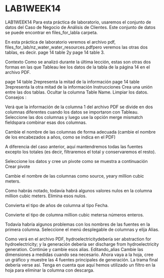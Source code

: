 # LAB1WEEK14
LAB1WEEK14
Para esta práctica de laboratorio, usaremos el conjunto de datos del Caso de Negocio de Análisis de Clientes. Este conjunto de datos se puede encontrar en files_for_labla carpeta.

En esta práctica de laboratorio veremos el archivo pdf, files_for_lab/nz_water_water_resources.pdfpero veremos las otras dos tablas, es decir. page 14 table 2y page 14 table 3.

Contexto
Como se analizó durante la última lección, estas son otras dos formas en las que Tableau lee los datos de la tabla de la página 14 en el archivo PDF.

page 14 table 2representa la mitad de la información
page 14 table 3representa la otra mitad de la información
Instrucciones
Crea una unión entre las dos tablas.
Ocultar la columna Table Name.
Limpiar los datos.
Consejos :

Verá que la información de la columna 1 del archivo PDF se divide en dos columnas diferentes cuando los datos se importaron con Tableau. Seleccione las dos columnas y luego use la opción merge mismatch fieldspara combinar esas dos columnas.

Cambie el nombre de las columnas de forma adecuada (cambie el nombre de los encabezados a años, como se indica en el PDF)

A diferencia del caso anterior, aquí mantendremos todas las fuentes excepto los totales (es decir, filtraremos el total y conservaremos el resto).

Seleccione los datos y cree un pivote como se muestra a continuación Crear pivote

Cambie el nombre de las columnas como source, yeary million cubic meters.

Como habrás notado, todavía habrá algunos valores nulos en la columna million cubic meters. Elimina esos nulos.

Convierta el tipo de años de columna al tipo Fecha.

Convierte el tipo de columna million cubic metersa números enteros.

Todavía habría algunos problemas con los nombres de las fuentes en la primera columna. Seleccione el menú desplegable de columnas y elija Alias.

Como verá en el archivo PDF, hydroelectricitydebería ser abstraction for hydroelectricity; y la generación debería ser discharge from hydroelectricity generation.
Continúe y cambie esos alias. Editando_alias
Cambie las dimensiones a medidas cuando sea necesario.
Ahora vaya a la hoja, cree un gráfico y muestre las 4 fuentes principales de generación. La trama final debería verse así. Tenga en cuenta que aquí hemos utilizado un filtro en la hoja para eliminar la columna con descarga.
